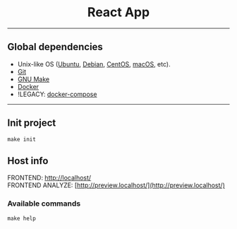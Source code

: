 <h1 align="center">React App</h1>
<hr/>

## Global dependencies
- Unix-like OS ([Ubuntu](https://ubuntu.com/download), [Debian](https://www.debian.org/download), [CentOS](https://www.centos.org/download/), [macOS](https://www.apple.com/macos/),  etc).
- [Git](https://git-scm.com/downloads)
- [GNU Make](https://www.gnu.org/software/make/)
- [Docker](https://docs.docker.com/engine/install/)
- !LEGACY: [docker-compose](https://docs.docker.com/compose/install/)
<hr/>

## Init project

```make init```

## Host info

FRONTEND: [http://localhost/](http://localhost/) <br />
FRONTEND ANALYZE: [http://preview.localhost/](http://preview.localhost/)

### Available commands
```make help```
